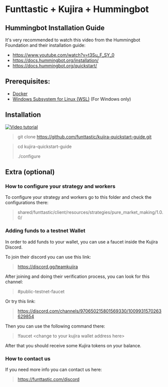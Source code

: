 # Funttastic + Kujira + Hummingbot

## Hummingbot Installation Guide
It's very recommended to watch this video from the Hummingbot Foundation and their installation guide:
- https://www.youtube.com/watch?v=t3Su_F_SY_0
- https://docs.hummingbot.org/installation/
- https://docs.hummingbot.org/quickstart/

## Prerequisites:
- [Docker](https://docs.docker.com/engine/install/)
- [Windows Subsystem for Linux (WSL)](https://learn.microsoft.com/en-us/windows/wsl/install) (For Windows only)

## Installation

[![Video tutorial](http://img.youtube.com/vi/t3Su_F_SY_0/0.jpg)](http://www.youtube.com/watch?v=t3Su_F_SY_0 "Video tutorial")

> git clone https://github.com/funttastic/kujira-quickstart-guide.git

> cd kujira-quickstart-guide
>
> ./configure

## Extra (optional)

### How to configure your strategy and workers

To configure your strategy and workers go to this folder and check the configurations there:

> shared/funttastic/client/resources/strategies/pure_market_making/1.0.0/

### Adding funds to a testnet Wallet

In order to add funds to your wallet, you can use a faucet inside the Kujira Discord.

To join their discord you can use this link:

> https://discord.gg/teamkujira

After joining and doing their verification process, you can look for this channel:

> #public-testnet-faucet

Or try this link:

> https://discord.com/channels/970650215801569330/1009931570263629854

Then you can use the following command there:

> !faucet &lt;change to your kujira wallet address here&gt;

After that you should receive some Kujira tokens on your balance.

### How to contact us
If you need more info you can contact us here:

> https://funttastic.com/discord